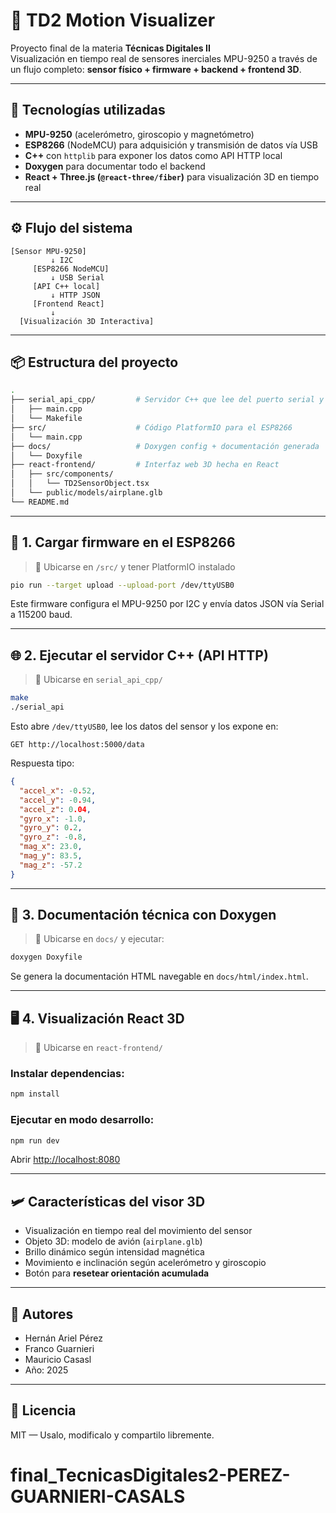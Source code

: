 # 🎯 TD2 Motion Visualizer

Proyecto final de la materia **Técnicas Digitales II**  
Visualización en tiempo real de sensores inerciales MPU-9250 a través de un flujo completo: **sensor físico + firmware + backend + frontend 3D**.

---

## 🧩 Tecnologías utilizadas

- **MPU-9250** (acelerómetro, giroscopio y magnetómetro)
- **ESP8266** (NodeMCU) para adquisición y transmisión de datos vía USB
- **C++** con `httplib` para exponer los datos como API HTTP local
- **Doxygen** para documentar todo el backend
- **React + Three.js (`@react-three/fiber`)** para visualización 3D en tiempo real

---

## ⚙️ Flujo del sistema

```text
[Sensor MPU-9250]
         ↓ I2C
     [ESP8266 NodeMCU]
         ↓ USB Serial
     [API C++ local]
         ↓ HTTP JSON
     [Frontend React]
         ↓
  [Visualización 3D Interactiva]
```

---

## 📦 Estructura del proyecto

```bash
.
├── serial_api_cpp/         # Servidor C++ que lee del puerto serial y expone la API HTTP
│   ├── main.cpp
│   └── Makefile
├── src/                    # Código PlatformIO para el ESP8266
│   └── main.cpp
├── docs/                   # Doxygen config + documentación generada
│   └── Doxyfile
├── react-frontend/         # Interfaz web 3D hecha en React
│   ├── src/components/
│   │   └── TD2SensorObject.tsx
│   └── public/models/airplane.glb
└── README.md
```

---

## 🔌 1. Cargar firmware en el ESP8266

> 📍 Ubicarse en `/src/` y tener PlatformIO instalado

```bash
pio run --target upload --upload-port /dev/ttyUSB0
```

Este firmware configura el MPU-9250 por I2C y envía datos JSON vía Serial a 115200 baud.

---

## 🌐 2. Ejecutar el servidor C++ (API HTTP)

> 📍 Ubicarse en `serial_api_cpp/`

```bash
make
./serial_api
```

Esto abre `/dev/ttyUSB0`, lee los datos del sensor y los expone en:

```http
GET http://localhost:5000/data
```

Respuesta tipo:
```json
{
  "accel_x": -0.52,
  "accel_y": -0.94,
  "accel_z": 0.04,
  "gyro_x": -1.0,
  "gyro_y": 0.2,
  "gyro_z": -0.8,
  "mag_x": 23.0,
  "mag_y": 83.5,
  "mag_z": -57.2
}
```

---

## 📘 3. Documentación técnica con Doxygen

> 📍 Ubicarse en `docs/` y ejecutar:

```bash
doxygen Doxyfile
```

Se genera la documentación HTML navegable en `docs/html/index.html`.

---

## 🖥️ 4. Visualización React 3D

> 📍 Ubicarse en `react-frontend/`

### Instalar dependencias:

```bash
npm install
```

### Ejecutar en modo desarrollo:

```bash
npm run dev
```

Abrir [http://localhost:8080](http://localhost:8080)

---

## 🛩️ Características del visor 3D

- Visualización en tiempo real del movimiento del sensor
- Objeto 3D: modelo de avión (`airplane.glb`)
- Brillo dinámico según intensidad magnética
- Movimiento e inclinación según acelerómetro y giroscopio
- Botón para **resetear orientación acumulada**

---

## 🧠 Autores

- Hernán Ariel Pérez  
- Franco Guarnieri  
- Mauricio Casasl  
- Año: 2025

---

## 📜 Licencia

MIT — Usalo, modificalo y compartilo libremente.
# final_TecnicasDigitales2-PEREZ-GUARNIERI-CASALS
